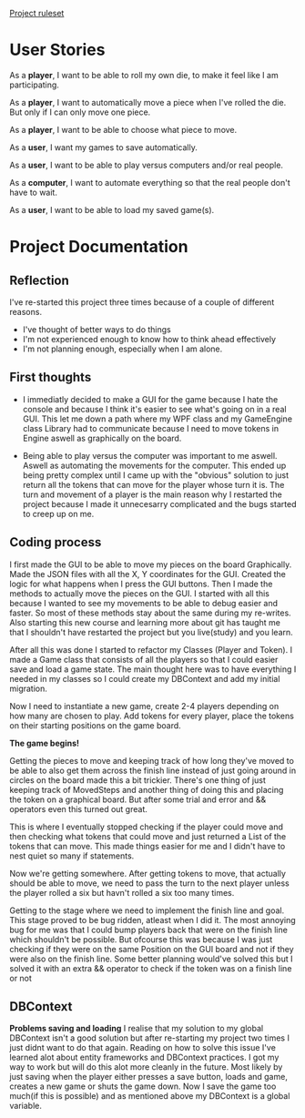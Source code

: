 [Project ruleset](https://pgbsnh19.github.io/dataatkomst/project4.html)


# User Stories

As a **player**, I want to be able to roll my own die, to make it feel like I am participating.

As a **player**, I want to automatically move a piece when I've rolled the die. But only if I can only move one piece.

As a **player**, I want to be able to choose what piece to move.

As a **user**, I want my games to save automatically.

As a **user**, I want to be able to play versus computers and/or real people.

As a **computer**, I want to automate everything so that the real people don't have to wait.

As a **user**, I want to be able to load my saved game(s).



# Project Documentation


## Reflection
I've re-started this project three times because of a couple of different reasons.
- I've thought of better ways to do things
- I'm not experienced enough to know how to think ahead effectively
- I'm not planning enough, especially when I am alone.


## First thoughts
- I immediatly decided to make a GUI for the game because I hate the console and
because I think it's easier to see what's going on in a real GUI. This let me
down a path where my WPF class and my GameEngine class Library had to communicate
because I need to move tokens in Engine aswell as graphically on the board.

- Being able to play versus the computer was important to me aswell. Aswell as
automating the movements for the computer. This ended up being pretty complex
until I came up with the "obvious" solution to just return all the tokens that
can move for the player whose turn it is. The turn and movement of a player is
the main reason why I restarted the project because I made it unnecesarry 
complicated and the bugs started to creep up on me.


## Coding process
I first made the GUI to be able to move my pieces on the board Graphically. Made
the JSON files with all the X, Y coordinates for the GUI. Created the logic for
what happens when I press the GUI buttons. Then I made the methods to actually
move the pieces on the GUI. I started with all this because I wanted to see my
movements to be able to debug easier and faster. So most of these methods stay
about the same during my re-writes. Also starting this new course and learning
more about git has taught me that I shouldn't have restarted the project but
you live(study) and you learn.

After all this was done I started to refactor my Classes (Player and Token).
I made a Game class that consists of all the players so that I could easier save
and load a game state. The main thought here was to have everything I needed
in my classes so I could create my DBContext and add my initial migration.

Now I need to instantiate a new game, create 2-4 players depending on how many
are chosen to play. Add tokens for every player, place the tokens on their
starting positions on the game board.

**The game begins!**

Getting the pieces to move and keeping track of how long they've moved to be
able to also get them across the finish line instead of just going around in
circles on the board made this a bit trickier. There's one thing of just keeping
track of MovedSteps and another thing of doing this and placing the token on a
graphical board. But after some trial and error and && operators even this turned
out great.

This is where I eventually stopped checking if the player could move and then
checking what tokens that could move and just returned a List<Token> of the
tokens that can move. This made things easier for me and I didn't have to nest
quiet so many if statements.
  
Now we're getting somewhere. After getting tokens to move, that actually should
be able to move, we need to pass the turn to the next player unless the player
rolled a six but havn't rolled a six too many times.

Getting to the stage where we need to implement the finish line and goal.
This stage proved to be bug ridden, atleast when I did it. The most annoying
bug for me was that I could bump players back that were on the finish line
which shouldn't be possible. But ofcourse this was because I was just checking
if they were on the same Position on the GUI board and not if they were also
on the finish line. Some better planning would've solved this but I solved it
with an extra && operator to check if the token was on a finish line or not

## DBContext

**Problems saving and loading**
I realise that my solution to my global DBContext isn't a good solution but
after re-starting my project two times I just didnt want to do that again.
Reading on how to solve this issue I've learned alot about entity frameworks
and DBContext practices. I got my way to work but will do this alot more cleanly
in the future. Most likely by just saving when the player either presses a 
save button, loads and game, creates a new game or shuts the game down.
Now I save the game too much(if this is possible) and as mentioned above
my DBContext is a global variable.
